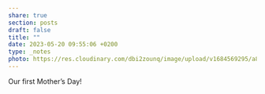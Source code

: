 ```yaml
---
share: true
section: posts
draft: false
title: ""
date: 2023-05-20 09:55:06 +0200
type: _notes
photo: https://res.cloudinary.com/dbi2zounq/image/upload/v1684569295/a8woq66gyj8nrnimgnol.jpg
---
```



Our first Mother’s Day!
